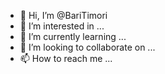 - 👋 Hi, I’m @BariTimori
- 👀 I’m interested in ...
- 🌱 I’m currently learning ...
- 💞️ I’m looking to collaborate on ...
- 📫 How to reach me ...

<!---
BariTimori/BariTimori is a ✨ special ✨ repository because its `README.md` (this file) appears on your GitHub profile.
You can click the Preview link to take a look at your changes.
--->
